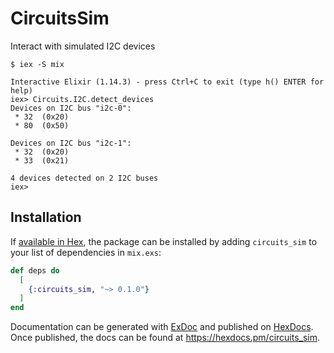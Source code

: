 # CircuitsSim

Interact with simulated I2C devices

```shell
$ iex -S mix

Interactive Elixir (1.14.3) - press Ctrl+C to exit (type h() ENTER for help)
iex> Circuits.I2C.detect_devices
Devices on I2C bus "i2c-0":
 * 32  (0x20)
 * 80  (0x50)

Devices on I2C bus "i2c-1":
 * 32  (0x20)
 * 33  (0x21)

4 devices detected on 2 I2C buses
iex>
```

## Installation

If [available in Hex](https://hex.pm/docs/publish), the package can be installed
by adding `circuits_sim` to your list of dependencies in `mix.exs`:

```elixir
def deps do
  [
    {:circuits_sim, "~> 0.1.0"}
  ]
end
```

Documentation can be generated with [ExDoc](https://github.com/elixir-lang/ex_doc)
and published on [HexDocs](https://hexdocs.pm). Once published, the docs can
be found at <https://hexdocs.pm/circuits_sim>.
